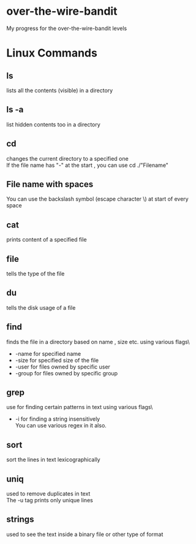 # over-the-wire-bandit
My progress for the over-the-wire-bandit levels
# Linux Commands
## ls
lists all the contents (visible) in a directory
## ls -a
list hidden contents too in a directory
## cd 
changes the current directory to a specified one\
If the file name has "-" at the start , you can use cd ./"Filename"
## File name with spaces 
You can use the backslash symbol (escape character \\) at start of every space
## cat
prints content of a specified file
## file
tells the type of the file
## du
tells the disk usage of a file
## find
finds the file in a directory based on name , size etc. using various flags\
- \-name for specified name
- \-size for specified size of the file
- \-user for files owned by specific user
- \-group for files owned by specific group
## grep
use for finding certain patterns in text using various flags\
- \-i for finding a string insensitively\
You can use various regex in it also. 
## sort
sort the lines in text lexicographically
## uniq
used to remove duplicates in text\
The -u tag prints only unique lines
## strings
used to see the text inside a binary file or other type of format
